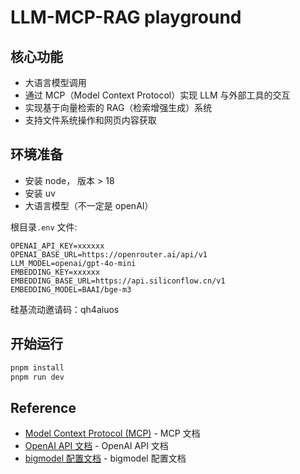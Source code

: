 # LLM-MCP-RAG playground

## 核心功能

- 大语言模型调用
- 通过 MCP（Model Context Protocol）实现 LLM 与外部工具的交互
- 实现基于向量检索的 RAG（检索增强生成）系统
- 支持文件系统操作和网页内容获取

## 环境准备

- 安装 node， 版本 > 18
- 安装 uv
- 大语言模型（不一定是 openAI）

根目录`.env` 文件:

```env
OPENAI_API_KEY=xxxxxx
OPENAI_BASE_URL=https://openrouter.ai/api/v1
LLM_MODEL=openai/gpt-4o-mini
EMBEDDING_KEY=xxxxxx
EMBEDDING_BASE_URL=https://api.siliconflow.cn/v1
EMBEDDING_MODEL=BAAI/bge-m3
```

硅基流动邀请码：qh4aiuos

## 开始运行

```js
pnpm install
pnpm run dev
```

## Reference

- [Model Context Protocol (MCP)](https://modelcontextprotocol.io/) - MCP 文档
- [OpenAI API 文档](https://platform.openai.com/docs/api-reference) - OpenAI API 文档
- [bigmodel 配置文档](https://docs.bigmodel.cn/cn/guide/develop/openai/introduction#%E5%9F%BA%E7%A1%80%E9%85%8D%E7%BD%AE) - bigmodel 配置文档

